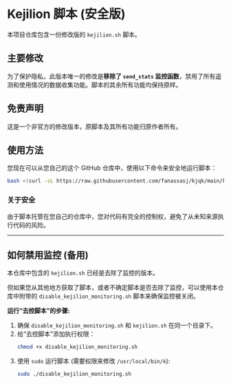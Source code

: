 # Kejilion 脚本 (安全版)

本项目仓库包含一份修改版的 `kejilion.sh` 脚本。

## 主要修改

为了保护隐私，此版本唯一的修改是**移除了 `send_stats` 监控函数**，禁用了所有遥测和使用情况的数据收集功能。脚本的其余所有功能均保持原样。

## 免责声明

这是一个非官方的修改版本，原脚本及其所有功能归原作者所有。

## 使用方法

您现在可以从您自己的这个 GitHub 仓库中，使用以下命令来安全地运行脚本：

```bash
bash <(curl -sL https://raw.githubusercontent.com/fanassasj/kjqk/main/kejilion.sh)
```

### 关于安全

由于脚本托管在您自己的仓库中，您对代码有完全的控制权，避免了从未知来源执行代码的风险。

---

## 如何禁用监控 (备用)

本仓库中包含的 `kejilion.sh` 已经是去除了监控的版本。

但如果您从其他地方获取了脚本，或者不确定脚本是否去除了监控，可以使用本仓库中附带的 `disable_kejilion_monitoring.sh` 脚本来确保监控被关闭。

**运行“去控脚本”的步骤:**

1.  确保 `disable_kejilion_monitoring.sh` 和 `kejilion.sh` 在同一个目录下。
2.  给“去控脚本”添加执行权限：
    ```bash
    chmod +x disable_kejilion_monitoring.sh
    ```
3.  使用 `sudo` 运行脚本 (需要权限来修改 `/usr/local/bin/k`):
    ```bash
    sudo ./disable_kejilion_monitoring.sh
    ```